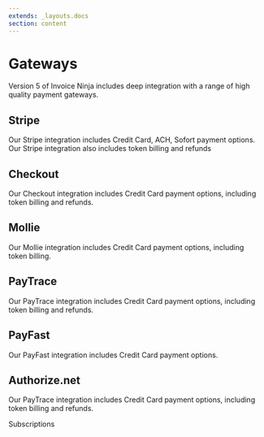 ```yaml
---
extends: _layouts.docs 
section: content
---
```


# Gateways

Version 5 of Invoice Ninja includes deep integration with a range of high quality payment gateways. 

## Stripe

Our Stripe integration includes Credit Card, ACH, Sofort payment options. Our Stripe integration also includes token billing and refunds

## Checkout

Our Checkout integration includes Credit Card payment options, including token billing and refunds.

## Mollie

Our Mollie integration includes Credit Card payment options, including token billing.

## PayTrace

Our PayTrace integration includes Credit Card payment options, including token billing and refunds.

## PayFast

Our PayFast integration includes Credit Card payment options.

## Authorize.net

Our PayTrace integration includes Credit Card payment options, including token billing and refunds.

<x-next url=/docs/subscriptions>Subscriptions</x-next>
